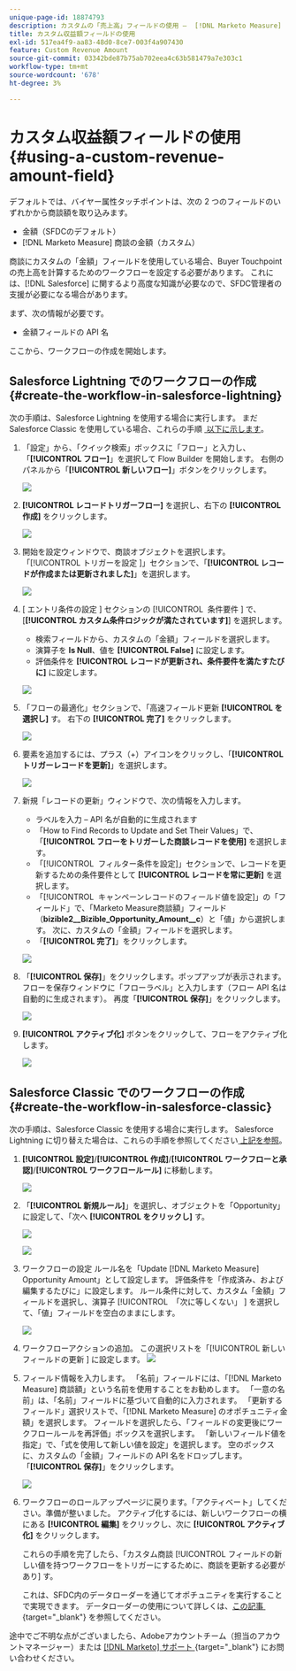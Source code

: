```yaml
---
unique-page-id: 18874793
description: カスタムの「売上高」フィールドの使用 –  [!DNL Marketo Measure]
title: カスタム収益額フィールドの使用
exl-id: 517ea4f9-aa83-48d0-8ce7-003f4a907430
feature: Custom Revenue Amount
source-git-commit: 03342bde87b75ab702eea4c63b581479a7e303c1
workflow-type: tm+mt
source-wordcount: '678'
ht-degree: 3%

---
```


# カスタム収益額フィールドの使用 {#using-a-custom-revenue-amount-field}

デフォルトでは、バイヤー属性タッチポイントは、次の 2 つのフィールドのいずれかから商談額を取り込みます。

* 金額（SFDCのデフォルト）
* [!DNL Marketo Measure] 商談の金額（カスタム）

商談にカスタムの「金額」フィールドを使用している場合、Buyer Touchpointの売上高を計算するためのワークフローを設定する必要があります。 これには、[!DNL Salesforce] に関するより高度な知識が必要なので、SFDC管理者の支援が必要になる場合があります。

まず、次の情報が必要です。

* 金額フィールドの API 名

ここから、ワークフローの作成を開始します。

## Salesforce Lightning でのワークフローの作成 {#create-the-workflow-in-salesforce-lightning}

次の手順は、Salesforce Lightning を使用する場合に実行します。 まだSalesforce Classic を使用している場合、これらの手順 [&#x200B; 以下に示します &#x200B;](#create-the-workflow-in-salesforce-classic)。

1. 「設定」から、「クイック検索」ボックスに「フロー」と入力し、「**[!UICONTROL フロー]**」を選択して Flow Builder を開始します。 右側のパネルから「**[!UICONTROL 新しいフロー]**」ボタンをクリックします。

   ![](assets/using-a-custom-revenue-amount-field-1.png)

1. **[!UICONTROL レコードトリガーフロー]** を選択し、右下の **[!UICONTROL 作成]** をクリックします。

   ![](assets/using-a-custom-revenue-amount-field-2.png)

1. 開始を設定ウィンドウで、商談オブジェクトを選択します。 「[!UICONTROL トリガーを設定 &#x200B;]」セクションで、「**[!UICONTROL レコードが作成または更新されました]**」を選択します。

   ![](assets/using-a-custom-revenue-amount-field-3.png)

1. [ エントリ条件の設定 ] セクションの [!UICONTROL &#x200B; 条件要件 &#x200B;] で、[**[!UICONTROL カスタム条件ロジックが満たされています]**] を選択します。
   * 検索フィールドから、カスタムの「金額」フィールドを選択します。
   * 演算子を **Is Null**、値を **[!UICONTROL False]** に設定します。
   * 評価条件を **[!UICONTROL レコードが更新され、条件要件を満たすたびに]** に設定します。

   ![](assets/using-a-custom-revenue-amount-field-4.png)

1. 「フローの最適化」セクションで、「高速フィールド更新 **[!UICONTROL を選択し]** す。 右下の **[!UICONTROL 完了]** をクリックします。

   ![](assets/using-a-custom-revenue-amount-field-5.png)

1. 要素を追加するには、プラス（+）アイコンをクリックし、「**[!UICONTROL トリガーレコードを更新]**」を選択します。

   ![](assets/using-a-custom-revenue-amount-field-6.png)

1. 新規「レコードの更新」ウィンドウで、次の情報を入力します。

   * ラベルを入力 – API 名が自動的に生成されます
   * 「How to Find Records to Update and Set Their Values」で、「**[!UICONTROL フローをトリガーした商談レコードを使用]** を選択します。
   * 「[!UICONTROL &#x200B; フィルター条件を設定 &#x200B;]」セクションで、レコードを更新するための条件要件として **[!UICONTROL レコードを常に更新]** を選択します。
   * 「[!UICONTROL &#x200B; キャンペーンレコードのフィールド値を設定 &#x200B;]」の「フィールド」で、「Marketo Measure商談額」フィールド（**bizible2__Bizible_Opportunity_Amount__c**）と「値」から選択します。 次に、カスタムの「金額」フィールドを選択します。
   * 「**[!UICONTROL 完了]**」をクリックします。

   ![](assets/using-a-custom-revenue-amount-field-7.png)

1. 「**[!UICONTROL 保存]**」をクリックします。ポップアップが表示されます。 フローを保存ウィンドウに「フローラベル」と入力します（フロー API 名は自動的に生成されます）。 再度「**[!UICONTROL 保存]**」をクリックします。

   ![](assets/using-a-custom-revenue-amount-field-8.png)

1. **[!UICONTROL アクティブ化]** ボタンをクリックして、フローをアクティブ化します。

   ![](assets/using-a-custom-revenue-amount-field-9.png)

## Salesforce Classic でのワークフローの作成 {#create-the-workflow-in-salesforce-classic}

次の手順は、Salesforce Classic を使用する場合に実行します。 Salesforce Lightning に切り替えた場合は、これらの手順を参照してください [&#x200B; 上記を参照 &#x200B;](#create-the-workflow-in-salesforce-lightning)。

1. **[!UICONTROL 設定]**/**[!UICONTROL 作成]**/**[!UICONTROL ワークフローと承認]**/**[!UICONTROL ワークフロールール]** に移動します。

   ![](assets/using-a-custom-revenue-amount-field-10.png)

1. 「**[!UICONTROL 新規ルール]**」を選択し、オブジェクトを「Opportunity」に設定して、「次へ **[!UICONTROL をクリックし]** す。

   ![](assets/using-a-custom-revenue-amount-field-11.png)

   ![](assets/using-a-custom-revenue-amount-field-12.png)

1. ワークフローの設定 ルール名を「Update [!DNL Marketo Measure] Opportunity Amount」として設定します。 評価条件を「作成済み、および編集するたびに」に設定します。 ルール条件に対して、カスタム「金額」フィールドを選択し、演算子 [!UICONTROL &#x200B; 「次に等しくない」 &#x200B;] を選択して、「値」フィールドを空白のままにします。

   ![](assets/using-a-custom-revenue-amount-field-13.png)

1. ワークフローアクションの追加。 この選択リストを「[!UICONTROL &#x200B; 新しいフィールドの更新 &#x200B;] に設定します。
   ![](assets/using-a-custom-revenue-amount-field-14.png)

1. フィールド情報を入力します。 「名前」フィールドには、「[!DNL Marketo Measure] 商談額」という名前を使用することをお勧めします。 「一意の名前」は、「名前」フィールドに基づいて自動的に入力されます。 「更新するフィールド」選択リストで、「[!DNL Marketo Measure] のオポチュニティ金額」を選択します。 フィールドを選択したら、「フィールドの変更後にワークフロールールを再評価」ボックスを選択します。 「新しいフィールド値を指定」で、「式を使用して新しい値を設定」を選択します。 空のボックスに、カスタムの「金額」フィールドの API 名をドロップします。 「**[!UICONTROL 保存]**」をクリックします。

   ![](assets/using-a-custom-revenue-amount-field-15.png)

1. ワークフローのロールアップページに戻ります。「アクティベート」してください。準備が整いました。 アクティブ化するには、新しいワークフローの横にある **[!UICONTROL 編集]** をクリックし、次に **[!UICONTROL アクティブ化]** をクリックします。

   これらの手順を完了したら、「カスタム商談 [!UICONTROL &#x200B; フィールドの新しい値を持つワークフローをトリガーにするために、商談を更新する必要があり &#x200B;] す。

   これは、SFDC内のデータローダーを通じてオポチュニティを実行することで実現できます。 データローダーの使用について詳しくは、[&#x200B; この記事 &#x200B;](/help/advanced-marketo-measure-features/custom-revenue-amount/using-data-loader-to-update-marketo-measure-custom-amount-field.md){target="_blank"} を参照してください。

途中でご不明な点がございましたら、Adobeアカウントチーム（担当のアカウントマネージャー）または [[!DNL Marketo]  サポート &#x200B;](https://nation.marketo.com/t5/support/ct-p/Support){target="_blank"} にお問い合わせください。
